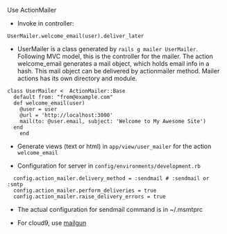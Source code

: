 Use ActionMailer

* Invoke in controller:

```
UserMailer.welcome_email(user).deliver_later
```
* UserMailer is a class generated by `rails g mailer UserMailer`. 
  Following MVC model, this is the controller for the mailer. The action welcome_email 
  generates a mail object, which holds email info in a hash. This mail object can be delivered 
  by actionmailer method. Mailer actions has its own directory and module.
```
class UserMailer <  ActionMailer::Base
  default from: "from@example.com"
  def welcome_email(user)
    @user = user
    @url = 'http://localhost:3000'
    mail(to: @user.email, subject: 'Welcome to My Awesome Site')
  end
    end
```

* Generate views (text or html) in `app/view/user_mailer` for the action `welcome_email`

* Configuration for server in `config/environments/development.rb`
```
  config.action_mailer.delivery_method = :sendmail # :sendmail or :smtp
  config.action_mailer.perform_deliveries = true
  config.action_mailer.raise_delivery_errors = true
```
* The actual configuration for sendmail command is in ~/.msmtprc

* For cloud9, use [mailgun](mailgun.md)
